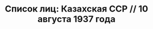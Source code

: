 ---
title: 'Список лиц: Казахская ССР // 10 августа 1937 года'
description: РГАСПИ, ф.17, оп.171, дело 410, лист 154
images:
- /disk/pictures/v02/17-171-410-154.jpg
- /disk/pictures/v02/17-171-410-155.jpg
- /disk/pictures/v02/17-171-410-156.jpg
- /disk/pictures/v02/17-171-410-157.jpg
- /disk/pictures/v02/17-171-410-158.jpg
- /disk/pictures/v02/17-171-410-159.jpg
---